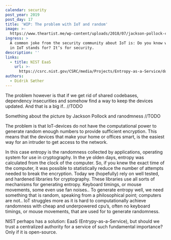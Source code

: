 ```yaml
---
calendar: security
post_year: 2019
post_day: 17
title: 'WIP: The problem with IoT and random'
image: >-
  https://www.theartist.me/wp-content/uploads/2018/07/jackson-pollock-convergence-famous-paintings-1.jpg
ingress: >
  A common joke from the security community about IoT is: Do you know what the S
  in IoT stands for? It’s for security. 
description: ''
links:
  - title: NIST EaaS
    url: >-
      https://csrc.nist.gov/CSRC/media/Projects/Entropy-as-a-Service/documents/pres_handout_final.pdf
authors:
  - Didrik Sæther
---
```

The problem however is that if we get rid of shared codebases, dependency insecurities and somehow find a way to keep the devices updated. And that is a big if..  //TODO 

Something about the picture by Jackson Pollock and ranodmness //TODO

The problem is that IoT-devices do not have the computational power to generate random enough numbers to provide sufficient encryption. This means that the devices that make your home or offices smart, is the easiest way for an intruder to get access to the network. 

In this case entropy is the randomness collected by applications, operating system for use in cryptography. In the ye olden days, entropy was calculated from the clock of the computer. So, if you knew the exact time of the computer, it was possible to statistically reduce the number of attempts needed to break the encryption. Today we (hopefully) rely on well tested, and hardened libraries for cryptography. These libraries use all sorts of mechanisms for generating entropy. Keyboard timings, or mouse movements, some even use fan noises.. To generate entropy well, we need something that is random, speaking from a philosophical point; computers are not.. IoT struggles more as it is hard to computationally achieve randomness with cheap and underpowered cpu’s, often no keyboard timings, or mouse movements, that are used for to generate randomness. 


NIST perhaps has a solution: EaaS (Entrypy-as-a-Service), but should we trust a centralized authority for a service of such fundamental importance? Only if it is open-source.
